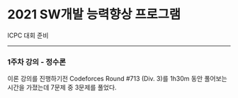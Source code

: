 # 2021 SW개발 능력향상 프로그램

ICPC 대회 준비

---

### 1주차 강의 - 정수론

이론 강의를 진행하기전 Codeforces Round #713 (Div. 3)를 1h30m 동안 풀어보는 시간을 가졌는데 7문제 중 3문제를 풀었다.
